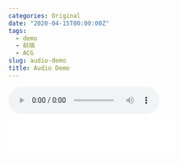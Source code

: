 ```yaml
---
categories: Original
date: "2020-04-15T00:00:00Z"
tags:
  - demo
  - 前端
  - ACG
slug: audio-demo
title: Audio Demo
---
```


<audio controls>
  <source src="/assets/media/audio.mp3" type="audio/mpeg">
您的浏览器不支持 audio 元素。
</audio>

<iframe frameborder="no" border="0" marginwidth="0" marginheight="0" width="330" height="86" src="//music.163.com/outchain/player?type=2&id=1319265452&auto=0&height=66"></iframe>
